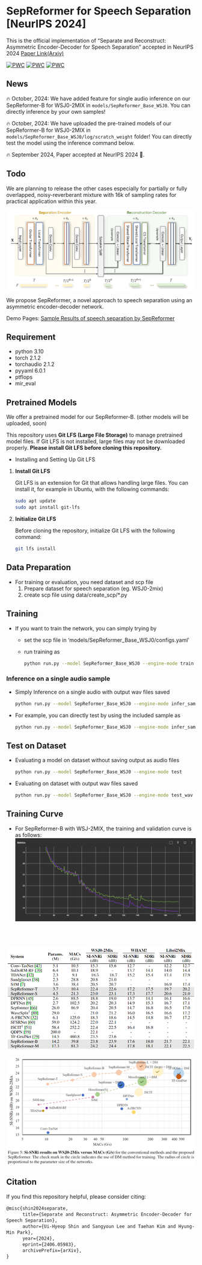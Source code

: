 
# SepReformer for Speech Separation [NeurIPS 2024]


This is the official implementation of “Separate and Reconstruct: Asymmetric Encoder-Decoder for Speech Separation” accepted in NeurIPS 2024 [Paper Link(Arxiv)](https://arxiv.org/abs/2406.05983)

[![PWC](https://img.shields.io/endpoint.svg?url=https://paperswithcode.com/badge/separate-and-reconstruct-asymmetric-encoder/speech-separation-on-wsj0-2mix)](https://paperswithcode.com/sota/speech-separation-on-wsj0-2mix?p=separate-and-reconstruct-asymmetric-encoder)
[![PWC](https://img.shields.io/endpoint.svg?url=https://paperswithcode.com/badge/separate-and-reconstruct-asymmetric-encoder/speech-separation-on-wham)](https://paperswithcode.com/sota/speech-separation-on-wham?p=separate-and-reconstruct-asymmetric-encoder)
[![PWC](https://img.shields.io/endpoint.svg?url=https://paperswithcode.com/badge/separate-and-reconstruct-asymmetric-encoder/speech-separation-on-whamr)](https://paperswithcode.com/sota/speech-separation-on-whamr?p=separate-and-reconstruct-asymmetric-encoder)




## News

🔥 October, 2024: We have added feature for single audio inference on our SepReformer-B for WSJ0-2MIX in `models/SepReformer_Base_WSJ0`. You can directly inference by your own samples!

🔥 October, 2024: We have uploaded the pre-trained models of our SepReformer-B for WSJ0-2MIX in `models/SepReformer_Base_WSJ0/log/scratch_weight` folder! You can directly test the model using the inference command below.

🔥 September 2024, Paper accepted at NeurIPS 2024 🎉.


## Todo
We are planning to release the other cases especially for partially or fully overlapped, noisy-reverberant mixture with 16k of sampling rates for practical application within this year.


![Untitled](data/figure/SepReformer_Architecture.png)

We  propose SepReformer, a novel approach to speech separation using an asymmetric encoder-decoder network. 

Demo Pages: [Sample Results of speech separation by SepReformer](https://dmlguq456.github.io/SepReformer_Demo/)


## Requirement

- python 3.10
- torch 2.1.2
- torchaudio 2.1.2
- pyyaml 6.0.1
- ptflops
- mir_eval


## Pretrained Models

We offer a pretrained model for our SepReformer-B. (other models will be uploaded, soon)

This repository uses **Git LFS (Large File Storage)** to manage pretrained model files. If Git LFS is not installed, large files may not be downloaded properly. **Please install Git LFS before cloning this repository.**

- Installing and Setting Up Git LFS

1. **Install Git LFS**

   Git LFS is an extension for Git that allows handling large files. You can install it, for example in Ubuntu, with the following commands:

     ```bash
     sudo apt update
     sudo apt install git-lfs
     ```
2. **Initialize Git LFS**

   Before cloning the repository, initialize Git LFS with the following command:

   ```bash
   git lfs install
   ```   

## Data Preparation

- For training or evaluation, you need dataset and scp file
    1. Prepare dataset for speech separation (eg. WSJ0-2mix)
    2. create scp file using data/create_scp/*.py

## Training

- If you want to train the network, you can simply trying by
    - set the scp file in ‘models/SepReformer_Base_WSJ0/configs.yaml’
    - run training as
        
        ```bash
        python run.py --model SepReformer_Base_WSJ0 --engine-mode train
        ```

### Inference on a single audio sample

- Simply Inference on a single audio with output wav files saved

    ```bash
    python run.py --model SepReformer_Base_WSJ0 --engine-mode infer_sample --sample-file /to/your/sample/dir/
    ```

- For example, you can directly test by using the included sample as

    ```bash
    python run.py --model SepReformer_Base_WSJ0 --engine-mode infer_sample --sample-file ./sample_wav/sample.wav
    ```


## Test on Dataset

- Evaluating a model on dataset without saving output as audio files
    
    ```bash
    python run.py --model SepReformer_Base_WSJ0 --engine-mode test
    ```
    

- Evaluating on dataset with output wav files saved
    
    ```bash
    python run.py --model SepReformer_Base_WSJ0 --engine-mode test_wav --out_wav_dir '/your/save/directoy[optional]'
    ```
    

## Training Curve
- For SepReformer-B with WSJ-2MIX, the training and validation curve is as follows:
![Untitled](data/figure/Training_Curve.png)

<br />
<br />

![Untitled](data/figure/Result_table.png)

![Untitled](data/figure/SISNRvsMACs.png)

## Citation

If you find this repository helpful, please consider citing:
```
@misc{shin2024separate,
      title={Separate and Reconstruct: Asymmetric Encoder-Decoder for Speech Separation}, 
      author={Ui-Hyeop Shin and Sangyoun Lee and Taehan Kim and Hyung-Min Park},
      year={2024},
      eprint={2406.05983},
      archivePrefix={arXiv},
}
```
